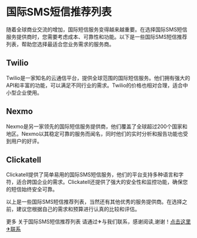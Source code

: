 # 国际SMS短信推荐列表

随着全球商业交流的增加，国际短信服务变得越来越重要。在选择国际SMS短信服务提供商时，您需要考虑成本、可靠性和功能。以下是一些国际SMS短信推荐列表，帮助您选择最适合您业务需求的服务商。

## Twilio

Twilio是一家知名的云通信平台，提供全球范围的国际短信服务。他们拥有强大的API和丰富的功能，可以满足不同行业的需求。Twilio的价格也相对合理，适合中小型企业使用。

## Nexmo

Nexmo是另一家领先的国际短信服务提供商，他们覆盖了全球超过200个国家和地区。Nexmo以其稳定可靠的服务而闻名，同时他们的实时分析和报告功能也受到用户的好评。

## Clickatell

Clickatell提供了简单易用的国际SMS短信服务，他们的平台支持多种语言和字符，适合跨国企业的需求。Clickatell还提供了强大的安全性和监控功能，确保您的短信始终安全可靠。

以上是一些国际SMS短信推荐列表，当然还有其他优秀的服务提供商。在选择之前，建议您根据自己的需求和预算进行认真的比较和评估。

更多 关于国际SMS短信推荐列表 请通过✈与我们联系，感谢阅读,谢谢！[点击这里✈联系](https://google.com)